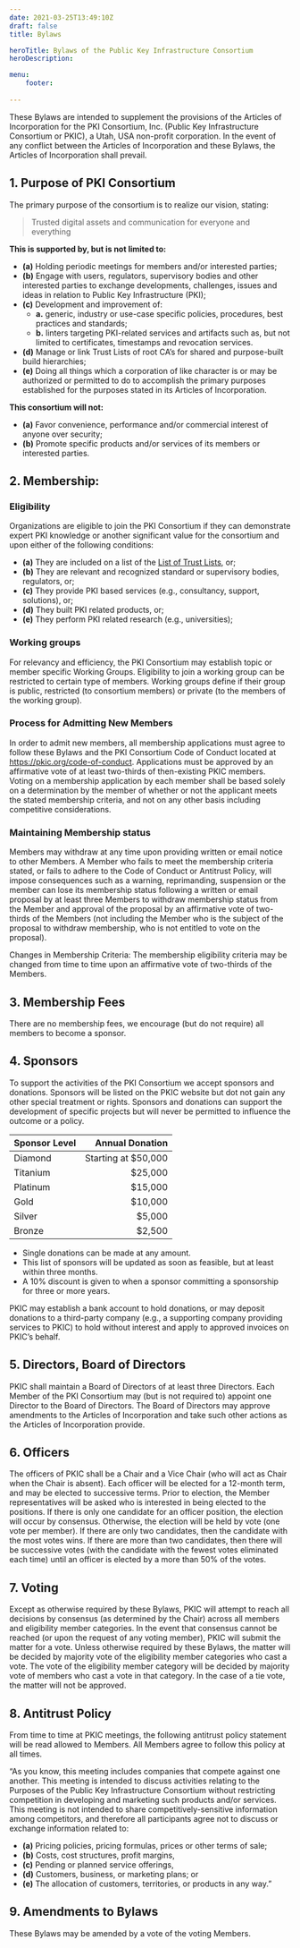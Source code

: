 ```yaml
---
date: 2021-03-25T13:49:10Z
draft: false
title: Bylaws

heroTitle: Bylaws of the Public Key Infrastructure Consortium
heroDescription: 

menu: 
    footer:
    
---
```


These Bylaws are intended to supplement the provisions of the Articles of Incorporation for the PKI Consortium, Inc. (Public Key Infrastructure Consortium or PKIC), a Utah, USA non-profit corporation. In the event of any conflict between the Articles of Incorporation and these Bylaws, the Articles of Incorporation shall prevail.

## 1. Purpose of PKI Consortium 

The primary purpose of the consortium is to realize our vision, stating:

> Trusted digital assets and communication for everyone and everything

**This is supported by, but is not limited to:**

- **(a)** Holding periodic meetings for members and/or interested parties;
- **(b)** Engage with users, regulators, supervisory bodies and other interested parties to exchange developments, challenges, issues and ideas in relation to Public Key Infrastructure (PKI);
- **(c)** Development and improvement of:
    - **a.** generic, industry or use-case specific policies, procedures, best practices and standards;
    - **b.** linters targeting PKI-related services and artifacts such as, but not limited to certificates, timestamps and revocation services.
- **(d)** Manage or link Trust Lists of root CA’s for shared and purpose-built build hierarchies;
- **(e)** Doing all things which a corporation of like character is or may be authorized or permitted to do to accomplish the primary purposes established for the purposes stated in its Articles of Incorporation. 

**This consortium will not:**

- **(a)** Favor convenience, performance and/or commercial interest of anyone over security;
- **(b)** Promote specific products and/or services of its members or interested parties.

## 2. Membership:

### Eligibility

Organizations are eligible to join the PKI Consortium if they can demonstrate expert PKI knowledge or another significant value for the consortium and upon either of the following conditions:

- **(a)** They are included on a list of the [List of Trust Lists](/activities/list-of-trust-lists/), or;
- **(b)** They are relevant and recognized standard or supervisory bodies, regulators, or;
- **(c)** They provide PKI based services (e.g., consultancy, support, solutions), or;
- **(d)** They built PKI related products, or;
- **(e)** They perform PKI related research (e.g., universities);

### Working groups

For relevancy and efficiency, the PKI Consortium may establish topic or member specific Working Groups. Eligibility to join a working group can be restricted to certain type of members. Working groups define if their group is public, restricted (to consortium members) or private (to the members of the working group). 

### Process for Admitting New Members

In order to admit new members, all membership applications must agree to follow these Bylaws and the PKI Consortium Code of Conduct located at https://pkic.org/code-of-conduct.  Applications must be approved by an affirmative vote of at least two-thirds of then-existing PKIC members. Voting on a membership application by each member shall be based solely on a determination by the member of whether or not the applicant meets the stated membership criteria, and not on any other basis including competitive considerations.

### Maintaining Membership status

Members may withdraw at any time upon providing written or email notice to other Members. A Member who fails to meet the membership criteria stated, or fails to adhere to the Code of Conduct or Antitrust Policy, will impose consequences such as a warning, reprimanding, suspension or the member can lose its membership status following a written or email proposal by at least three Members to withdraw membership status from the Member and approval of the proposal by an affirmative vote of two-thirds of the Members (not including the Member who is the subject of the proposal to withdraw membership, who is not entitled to vote on the proposal). 

Changes in Membership Criteria: The membership eligibility criteria may be changed from time to time upon an affirmative vote of two-thirds of the Members.

## 3. Membership Fees

There are no membership fees, we encourage (but do not require) all members to become a sponsor.

## 4. Sponsors

To support the activities of the PKI Consortium we accept sponsors and donations. Sponsors will be listed on the PKIC website but dot not gain any other special treatment or rights. Sponsors and donations can support the development of specific projects but will never be permitted to influence the outcome or a policy.

| Sponsor Level   | Annual Donation       |
|-----------------|----------------------:|
| Diamond         |  Starting at $50,000  |
| Titanium        |               $25,000 |
| Platinum        |               $15,000 |
| Gold            |               $10,000 |
| Silver          |                $5,000 |
| Bronze          |                $2,500 |

- Single donations can be made at any amount.
- This list of sponsors will be updated as soon as feasible, but at least within three months.
- A 10% discount is given to when a sponsor committing a sponsorship for three or more years.

PKIC may establish a bank account to hold donations, or may deposit donations to a third-party company (e.g., a supporting company providing services to PKIC) to hold without interest and apply to approved invoices on PKIC’s behalf.

## 5. Directors, Board of Directors

PKIC shall maintain a Board of Directors of at least three Directors. Each Member of the PKI Consortium may (but is not required to) appoint one Director to the Board of Directors. The Board of Directors may approve amendments to the Articles of Incorporation and take such other actions as the Articles of Incorporation provide.

## 6. Officers

The officers of PKIC shall be a Chair and a Vice Chair (who will act as Chair when the Chair is absent).  Each officer will be elected for a 12-month term, and may be elected to successive terms. Prior to election, the Member representatives will be asked who is interested in being elected to the positions. If there is only one candidate for an officer position, the election will occur by consensus. Otherwise, the election will be held by vote (one vote per member). If there are only two candidates, then the candidate with the most votes wins. If there are more than two candidates, then there will be successive votes (with the candidate with the fewest votes eliminated each time) until an officer is elected by a more than 50% of the votes. 

## 7. Voting

Except as otherwise required by these Bylaws, PKIC will attempt to reach all decisions by consensus (as determined by the Chair) across all members and eligibility member categories. In the event that consensus cannot be reached (or upon the request of any voting member), PKIC will submit the matter for a vote. Unless otherwise required by these Bylaws, the matter will be decided by majority vote of the eligibility member categories who cast a vote. The vote of the eligibility member category will be decided by majority vote of members who cast a vote in that category. In the case of a tie vote, the matter will not be approved.

## 8. Antitrust Policy
From time to time at PKIC meetings, the following antitrust policy statement will be read allowed to Members. All Members agree to follow this policy at all times.

“As you know, this meeting includes companies that compete against one another. This meeting is intended to discuss activities relating to the Purposes of the Public Key Infrastructure Consortium without restricting competition in developing and marketing such products and/or services. This meeting is not intended to share competitively-sensitive information among competitors, and therefore all participants agree not to discuss or exchange information related to:

- **(a)** Pricing policies, pricing formulas, prices or other terms of sale;
- **(b)** Costs, cost structures, profit margins,
- **(c)** Pending or planned service offerings,
- **(d)** Customers, business, or marketing plans; or
- **(e)** The allocation of customers, territories, or products in any way.”

## 9. Amendments to Bylaws 

These Bylaws may be amended by a vote of the voting Members.
